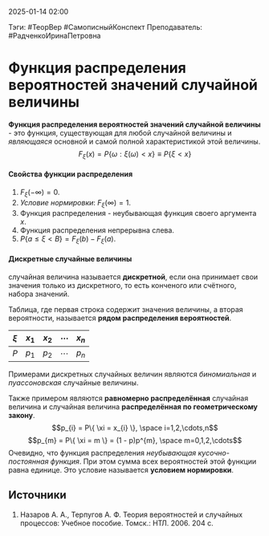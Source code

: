 2025-01-14 02:00

Тэги: #ТеорВер #СамописныйКонспект
Преподаватель: #РадченкоИринаПетровна
# Функция распределения вероятностей значений случайной величины

**Функция распределения вероятностей значений случайной величины** - это функция, существующая для любой случайной величины и *являющаяся* основной и самой полной характеристикой этой величины.
$$F_{\xi}(x)=P\{ \omega : \xi (\omega) <x \} \equiv P\{ \xi < x \}$$
#### Свойства функции распределения
1. $F_{\xi}(- \infty) = 0$.
2. *Условие нормировки*: $F_{\xi}(\infty) = 1$.
3. Функция распределения - неубывающая функция своего аргумента $x$.
4. Функция распределения непрерывна слева.
5. $P\{ a \leq \xi < B\} = F_{\xi}(b) - F_{\xi}(a)$.
#### Дискретные случайные величины
случайная величина называется **дискретной**, если она принимает свои значения только из дискретного, то есть конченого или счётного, набора значений.

Таблица, где первая строка содержит значения величины, а вторая вероятности, называется **рядом распределения вероятностей**.

| $\xi$ | $x_{1}$ | $x_2$ | $\cdots$ | $x_n$ |
| ----- | ------- | ----- | -------- | ----- |
| $P$   | $p_1$   | $p_2$ | $\cdots$ | $p_n$ |
Примерами дискретных случайных величин являются *биномиальная* и *пуассоновская* случайные величины.

Также примером являются **равномерно распределённая** случайная величина и случайная величина **распределённая по геометрическому закону**.
$$p_{i} = P\{ \xi = x_{i} \}, \space i=1,2,\cdots,n$$
$$p_{m} = P\{ \xi = m \} = (1 - p)p^{m}, \space m=0,1,2,\cdots$$
Очевидно, что функция распределения *неубывающая кусочно-постоянная функция*. При этом сумма всех вероятностей этой функции равна единице. Это условие называется **условием нормировки**.

## Источники
1. Назаров А. А., Терпугов А. Ф. Теория вероятностей и случайных процессов: Учебное пособие. Томск.: НТЛ. 2006. 204 с.